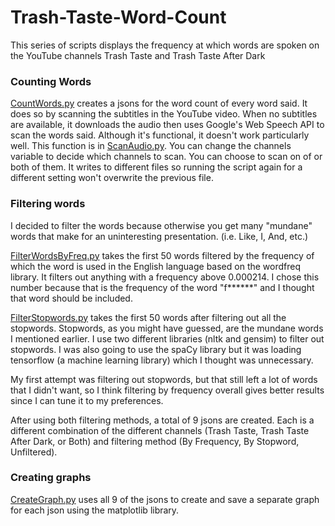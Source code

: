 # Trash-Taste-Word-Count

This series of scripts displays the frequency at which words are spoken on the YouTube channels Trash Taste and Trash Taste After Dark

### Counting Words
[CountWords.py](CountWords.py) creates a jsons for the word count of every word said. It does so by scanning the subtitles in the YouTube video.
When no subtitles are available, it downloads the audio then uses Google's Web Speech API to scan the words said.
Although it's functional, it doesn't work particularly well.
This function is in [ScanAudio.py](ScanAudio.py).
You can change the channels variable to decide which channels to scan. You can choose to scan on of or both of them.
It writes to different files so running the script again for a different setting won't overwrite the previous file.

### Filtering words
I decided to filter the words because otherwise you get many "mundane" words that make for an uninteresting presentation.
(i.e. Like, I, And, etc.)

[FilterWordsByFreq.py](FilterWordsByFreq.py) takes the first 50 words filtered by the frequency of which the word is used in the English language based on the wordfreq library.
It filters out anything with a frequency above 0.000214. I chose this number because that is the frequency of the word "f\*\*\*\*\*\*" and I thought that word should be included. 

[FilterStopwords.py](FilterStopwords.py) takes the first 50 words after filtering out all the stopwords.
Stopwords, as you might have guessed, are the mundane words I mentioned earlier.
I use two different libraries (nltk and gensim) to filter out stopwords.
I was also going to use the spaCy library but it was loading tensorflow (a machine learning library) which I thought was unnecessary.

My first attempt was filtering out stopwords, but that still left a lot of words that I didn't want, so I think filtering by frequency overall gives better results since I can tune it to my preferences.

After using both filtering methods, a total of 9 jsons are created.
Each is a different combination of the different channels (Trash Taste, Trash Taste After Dark, or Both) and filtering method (By Frequency, By Stopword, Unfiltered).

### Creating graphs
[CreateGraph.py](CreateGraph.py) uses all 9 of the jsons to create and save a separate graph for each json using the matplotlib library.
